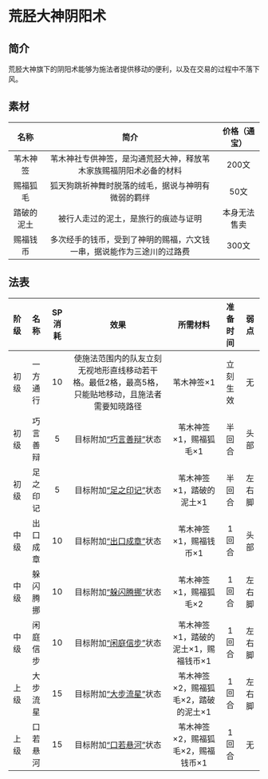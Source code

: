 # 荒胫大神阴阳术

## 简介

荒胫大神旗下的阴阳术能够为施法者提供移动的便利，以及在交易的过程中不落下风。

## 素材

名称|简介|价格（通宝）
:--:|:--:|:--:
苇木神签|苇木神社专供神签，是沟通荒胫大神，释放苇木家族赐福阴阳术必备的材料|200文
赐福狐毛|狐天狗跳祈神舞时脱落的绒毛，据说与神明有微弱的羁绊|50文
踏破的泥土|被行人走过的泥土，是旅行的痕迹与证明|本身无法售卖
赐福钱币|多次经手的钱币，受到了神明的赐福，六文钱一串，据说能作为三途川的过路费|300文

## 法表

阶级|名称|SP消耗|效果|所需材料|准备时间|弱点
:--:|:--:|:--:|:--:|:--:|:--:|:--:
初级|一方通行|10|使施法范围内的队友立刻无视地形直线移动若干格。最低2格，最高5格，只能贴地移动，且施法者需要知晓路径|苇木神签×1|立刻生效|无
初级|巧言善辩|5|目标附加<a href="../../../../status/normal/#巧言善辩" target="_blank">“巧言善辩”</a>状态|苇木神签×1，赐福狐毛×1|半回合|头部
初级|足之印记|5|目标附加<a href="../../../../status/normal/#足之印记" target="_blank">“足之印记”</a>状态|苇木神签×1，踏破的泥土×1|半回合|左右脚
中级|出口成章|10|目标附加<a href="../../../../status/normal/#出口成章" target="_blank">“出口成章”</a>状态|苇木神签×1，赐福钱币×1|1回合|头部
中级|躲闪腾挪|10|目标附加<a href="../../../../status/normal/#躲闪腾挪" target="_blank">“躲闪腾挪”</a>状态|苇木神签×1，赐福狐毛×2|1回合|左右脚
中级|闲庭信步|10|目标附加<a href="../../../../status/normal/#闲庭信步" target="_blank">“闲庭信步”</a>状态|苇木神签×1，踏破的泥土×1，赐福钱币×1|1回合|左右脚
上级|大步流星|15|目标附加<a href="../../../../status/normal/#大步流星" target="_blank">“大步流星”</a>状态|苇木神签×2，赐福狐毛×2，踏破的泥土×1|1回合|左右脚
上级|口若悬河|15|目标附加<a href="../../../../status/normal/#口若悬河" target="_blank">“口若悬河”</a>状态|苇木神签×2，赐福狐毛×2，赐福钱币×1|1回合|无
